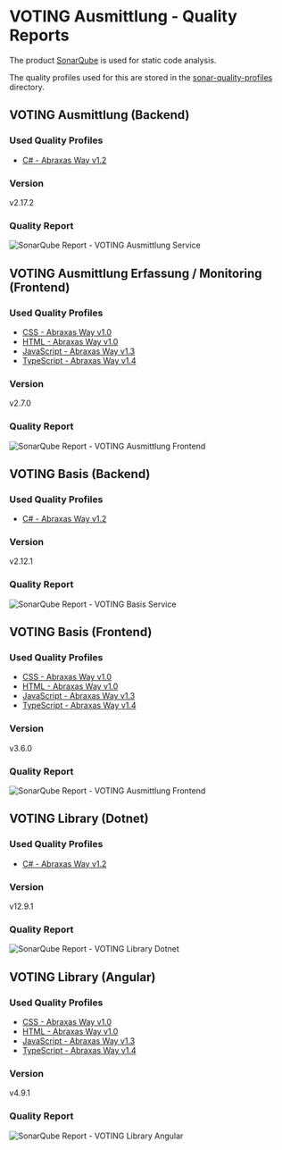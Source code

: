 # VOTING Ausmittlung - Quality Reports

The product [SonarQube](https://www.sonarqube.org/) is used for static code analysis.

The quality profiles used for this are stored in the [sonar-quality-profiles](./sonar-quality-profiles/) directory.

## VOTING Ausmittlung (Backend)

### Used Quality Profiles

- [C# - Abraxas Way v1.2](./sonar-quality-profiles/CSharp%20Quality%20Profile%20-%20Abraxas%20v1.2.xml)

### Version

v2.17.2

### Quality Report

![SonarQube Report - VOTING Ausmittlung Service](SonarQube%20Report%20-%20VOTING%20Ausmittlung%20Service.png)

## VOTING Ausmittlung Erfassung / Monitoring (Frontend)

### Used Quality Profiles

- [CSS - Abraxas Way v1.0](./sonar-quality-profiles/CSS%20Quality%20Profile%20-%20Abraxas%20v1.0.xml)
- [HTML - Abraxas Way v1.0](./sonar-quality-profiles/HTML%20Quality%20Profile%20-%20Abraxas%20v1.0.xml)
- [JavaScript - Abraxas Way v1.3](./sonar-quality-profiles/JavaScript%20Quality%20Profile%20-%20Abraxas%20v1.3.xml)
- [TypeScript - Abraxas Way v1.4](./sonar-quality-profiles/TypeScript%20Quality%20Profile%20-%20Abraxas%20v1.4.xml)

### Version

v2.7.0

### Quality Report

![SonarQube Report - VOTING Ausmittlung Frontend](SonarQube%20Report%20-%20VOTING%20Ausmittlung%20WebApp.png)

## VOTING Basis (Backend)

### Used Quality Profiles

- [C# - Abraxas Way v1.2](./sonar-quality-profiles/CSharp%20Quality%20Profile%20-%20Abraxas%20v1.2.xml)

### Version

v2.12.1

### Quality Report

![SonarQube Report - VOTING Basis Service](SonarQube%20Report%20-%20VOTING%20Basis%20Service.png)

## VOTING Basis (Frontend)

### Used Quality Profiles

- [CSS - Abraxas Way v1.0](./sonar-quality-profiles/CSS%20Quality%20Profile%20-%20Abraxas%20v1.0.xml)
- [HTML - Abraxas Way v1.0](./sonar-quality-profiles/HTML%20Quality%20Profile%20-%20Abraxas%20v1.0.xml)
- [JavaScript - Abraxas Way v1.3](./sonar-quality-profiles/JavaScript%20Quality%20Profile%20-%20Abraxas%20v1.3.xml)
- [TypeScript - Abraxas Way v1.4](./sonar-quality-profiles/TypeScript%20Quality%20Profile%20-%20Abraxas%20v1.4.xml)

### Version

v3.6.0

### Quality Report

![SonarQube Report - VOTING Ausmittlung Frontend](SonarQube%20Report%20-%20VOTING%20Basis%20WebApp.png)

## VOTING Library (Dotnet)

### Used Quality Profiles

- [C# - Abraxas Way v1.2](./sonar-quality-profiles/CSharp%20Quality%20Profile%20-%20Abraxas%20v1.2.xml)

### Version

v12.9.1

### Quality Report

![SonarQube Report - VOTING Library Dotnet](./SonarQube%20Report%20-%20VOTING%20Library%20Dotnet.png)

## VOTING Library (Angular)

### Used Quality Profiles

- [CSS - Abraxas Way v1.0](./sonar-quality-profiles/CSS%20Quality%20Profile%20-%20Abraxas%20v1.0.xml)
- [HTML - Abraxas Way v1.0](./sonar-quality-profiles/HTML%20Quality%20Profile%20-%20Abraxas%20v1.0.xml)
- [JavaScript - Abraxas Way v1.3](./sonar-quality-profiles/JavaScript%20Quality%20Profile%20-%20Abraxas%20v1.3.xml)
- [TypeScript - Abraxas Way v1.4](./sonar-quality-profiles/TypeScript%20Quality%20Profile%20-%20Abraxas%20v1.4.xml)

### Version

v4.9.1

### Quality Report

![SonarQube Report - VOTING Library Angular](./SonarQube%20Report%20-%20VOTING%20Library%20Angular.png)
